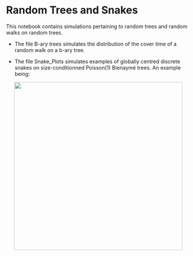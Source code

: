 # Random Trees and Snakes

This notebook contains simulations pertaining to random trees and random walks on random trees. 

- The file B-ary trees simulates the distribution of the cover time of a random walk on a b-ary tree. 

- The file Snake_Plots simulates examples of globally centred discrete snakes on size-conditionned Poisson(1) Bienaymé trees. An example being:
<p align="center">
  <img width="460" height="460" src="https://github.com/rivkamitchell/Random-Trees-and-Snakes/assets/40970336/786368ac-2618-463e-91e2-596f25bf3bcd">
</p>




